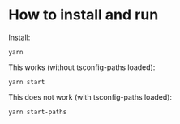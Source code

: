 # How to install and run

Install:

```
yarn
```

This works (without tsconfig-paths loaded):

```
yarn start
```

This does not work (with tsconfig-paths loaded):

```
yarn start-paths
```
